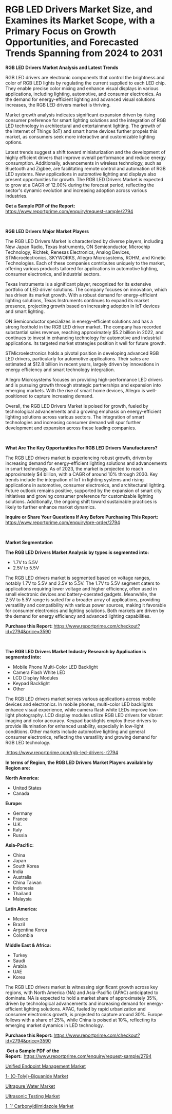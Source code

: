 <p><h1>RGB LED Drivers Market Size, and Examines its Market Scope, with a Primary Focus on Growth Opportunities, and Forecasted Trends Spanning from 2024 to 2031</h1></p><p><strong>RGB LED Drivers Market Analysis and Latest Trends</strong></p>
<p><p>RGB LED drivers are electronic components that control the brightness and color of RGB LED lights by regulating the current supplied to each LED chip. They enable precise color mixing and enhance visual displays in various applications, including lighting, automotive, and consumer electronics. As the demand for energy-efficient lighting and advanced visual solutions increases, the RGB LED drivers market is thriving.</p><p>Market growth analysis indicates significant expansion driven by rising consumer preference for smart lighting solutions and the integration of RGB LED technology in architectural and entertainment lighting. The growth of the Internet of Things (IoT) and smart home devices further propels this market, as consumers seek more interactive and customizable lighting options.</p><p>Latest trends suggest a shift toward miniaturization and the development of highly efficient drivers that improve overall performance and reduce energy consumption. Additionally, advancements in wireless technology, such as Bluetooth and Zigbee, are facilitating remote control and automation of RGB LED systems. New applications in automotive lighting and displays also present opportunities for growth. The RGB LED Drivers Market is expected to grow at a CAGR of 12.00% during the forecast period, reflecting the sector's dynamic evolution and increasing adoption across various industries.</p></p>
<p><strong>Get a Sample PDF of the Report:&nbsp;</strong> <a href="https://www.reportprime.com/enquiry/request-sample/2794">https://www.reportprime.com/enquiry/request-sample/2794</a></p>
<p>&nbsp;</p>
<p><strong>RGB LED Drivers Major Market Players</strong></p>
<p><p>The RGB LED Drivers Market is characterized by diverse players, including New Japan Radio, Texas Instruments, ON Semiconductor, Microchip Technology, Richtek, Renesas Electronics, Analog Devices, STMicroelectronics, SKYWORKS, Allegro Microsystems, ROHM, and Kinetic Technologies. Each of these companies contributes uniquely to the market, offering various products tailored for applications in automotive lighting, consumer electronics, and industrial sectors.</p><p>Texas Instruments is a significant player, recognized for its extensive portfolio of LED driver solutions. The company focuses on innovation, which has driven its market growth. With a robust demand for energy-efficient lighting solutions, Texas Instruments continues to expand its market presence, projecting growth based on increasing adoption in IoT devices and smart lighting.</p><p>ON Semiconductor specializes in energy-efficient solutions and has a strong foothold in the RGB LED driver market. The company has recorded substantial sales revenue, reaching approximately $5.2 billion in 2022, and continues to invest in enhancing technology for automotive and industrial applications. Its targeted market strategies position it well for future growth.</p><p>STMicroelectronics holds a pivotal position in developing advanced RGB LED drivers, particularly for automotive applications. Their sales are estimated at $12.8 billion in recent years, largely driven by innovations in energy efficiency and smart technology integration.</p><p>Allegro Microsystems focuses on providing high-performance LED drivers and is pursuing growth through strategic partnerships and expansion into emerging markets. With the rise of smart home devices, Allegro is well-positioned to capture increasing demand.</p><p>Overall, the RGB LED Drivers Market is poised for growth, fueled by technological advancements and a growing emphasis on energy-efficient lighting solutions across various sectors. The integration of smart technologies and increasing consumer demand will spur further development and expansion across these leading companies.</p></p>
<p>&nbsp;</p>
<p><strong>What Are The Key Opportunities For RGB LED Drivers Manufacturers?</strong></p>
<p><p>The RGB LED drivers market is experiencing robust growth, driven by increasing demand for energy-efficient lighting solutions and advancements in smart technology. As of 2023, the market is projected to reach approximately $4 billion, with a CAGR of around 10% through 2030. Key trends include the integration of IoT in lighting systems and rising applications in automotive, consumer electronics, and architectural lighting. Future outlook remains positive, supported by the expansion of smart city initiatives and growing consumer preference for customizable lighting solutions. Additionally, the ongoing shift toward sustainable practices is likely to further enhance market dynamics.</p></p>
<p><strong>Inquire or Share Your Questions If Any Before Purchasing This Report:</strong> <a href="https://www.reportprime.com/enquiry/pre-order/2794">https://www.reportprime.com/enquiry/pre-order/2794</a></p>
<p>&nbsp;</p>
<p><strong>Market Segmentation</strong></p>
<p><strong>The RGB LED Drivers Market Analysis by types is segmented into:</strong></p>
<p><ul><li>1.7V to 5.5V</li><li>2.5V to 5.5V</li></ul></p>
<p><p>The RGB LED drivers market is segmented based on voltage ranges, notably 1.7V to 5.5V and 2.5V to 5.5V. The 1.7V to 5.5V segment caters to applications requiring lower voltage and higher efficiency, often used in small electronic devices and battery-operated gadgets. Meanwhile, the 2.5V to 5.5V range is suited for a broader array of applications, providing versatility and compatibility with various power sources, making it favorable for consumer electronics and lighting solutions. Both markets are driven by the demand for energy efficiency and advanced lighting capabilities.</p></p>
<p><strong>Purchase this Report:&nbsp;</strong><a href="https://www.reportprime.com/checkout?id=2794&price=3590">https://www.reportprime.com/checkout?id=2794&price=3590</a></p>
<p>&nbsp;</p>
<p><strong>The RGB LED Drivers Market Industry Research by Application is segmented into:</strong></p>
<p><ul><li>Mobile Phone Multi-Color LED Backlight</li><li>Camera Flash White LED</li><li>LCD Display Modules</li><li>Keypad Backlight</li><li>Other</li></ul></p>
<p><p>The RGB LED drivers market serves various applications across mobile devices and electronics. In mobile phones, multi-color LED backlights enhance visual experience, while camera flash white LEDs improve low-light photography. LCD display modules utilize RGB LED drivers for vibrant imaging and color accuracy. Keypad backlights employ these drivers to provide illumination for enhanced usability, especially in low-light conditions. Other markets include automotive lighting and general consumer electronics, reflecting the versatility and growing demand for RGB LED technology.</p></p>
<p><a href="https://www.reportprime.com/rgb-led-drivers-r2794">&nbsp;https://www.reportprime.com/rgb-led-drivers-r2794</a></p>
<p><strong>In terms of Region, the RGB LED Drivers Market Players available by Region are:</strong></p>
<p>
    <p> <strong> North America: </strong>
        <ul>
            <li>United States</li>
            <li>Canada</li>
        </ul>
        </p> 
    <p> <strong> Europe: </strong>
        <ul>
            <li>Germany</li>
            <li>France</li>
            <li>U.K.</li>
            <li>Italy</li>
            <li>Russia</li>
        </ul>
        </p> 
    <p> <strong> Asia-Pacific: </strong>
        <ul>
            <li>China</li>
            <li>Japan</li>
            <li>South Korea</li>
            <li>India</li>
            <li>Australia</li>
            <li>China Taiwan</li>
            <li>Indonesia</li>
            <li>Thailand</li>
            <li>Malaysia</li>
        </ul>
        </p> 
    <p> <strong> Latin America: </strong>
        <ul>
            <li>Mexico</li>
            <li>Brazil</li>
            <li>Argentina Korea</li>
            <li>Colombia</li>
        </ul>
        </p> 
    <p> <strong> Middle East & Africa: </strong>
        <ul>
            <li>Turkey</li>
            <li>Saudi</li>
            <li>Arabia</li>
            <li>UAE</li>
            <li>Korea</li>
        </ul>
    </p>
    </p>
<p><p>The RGB LED drivers market is witnessing significant growth across key regions, with North America (NA) and Asia-Pacific (APAC) anticipated to dominate. NA is expected to hold a market share of approximately 35%, driven by technological advancements and increasing demand for energy-efficient lighting solutions. APAC, fueled by rapid urbanization and consumer electronics growth, is projected to capture around 30%. Europe follows with a share of 25%, while China is poised at 10%, reflecting its emerging market dynamics in LED technology.</p></p>
<p><strong>Purchase this Report: </strong><a href="https://www.reportprime.com/checkout?id=2794&price=3590">https://www.reportprime.com/checkout?id=2794&price=3590</a></p>
<p>&nbsp;<strong>Get a Sample PDF of the Report:&nbsp;&nbsp;</strong><a href="https://www.reportprime.com/enquiry/request-sample/2794">https://www.reportprime.com/enquiry/request-sample/2794</a></p>
<p><strong></strong></p>
<p><p><a href="https://www.linkedin.com/pulse/future-trends-global-unified-endpoint-management-market-insights-svc7f?trackingId=FTvGUPKDR8i27BmDPRzbZQ%3D%3D">Unified Endpoint Management Market</a></p><p><a href="https://issuu.com/reportprime-2/docs/1-o-tolyl-biguanide-market-size-203_373e21cb031fd3">1- (O-Tolyl)-Biguanide Market</a></p><p><a href="https://www.linkedin.com/pulse/what-emerging-market-trends-ultrapure-water-detailed-overview-fjoyf?trackingId=uZoSDtd9THyoMHlt7gDcZw%3D%3D">Ultrapure Water Market</a></p><p><a href="https://www.linkedin.com/pulse/ultrasonic-testing-market-emerging-trends-future-prospects-3ktlf?trackingId=ZIrVtPfuRha5YwhYW%2FSCDw%3D%3D">Ultrasonic Testing Market</a></p><p><a href="https://issuu.com/reportprime-2/docs/1-1-carbonyldiimidazole-market-size_d67794206ebd21">1, 1' Carbonyldiimidazole Market</a></p></p>